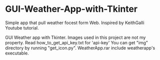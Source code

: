 # GUI-Weather-App-with-Tkinter
Simple app that pull weather focest form Web.
Inspired by KeithGalli Youtube tutorial.

GUI Weather app with Tkinter.
Images used in this project are not my property.
Read how_to_get_api_key.txt for 'api-key'
You can get "img" directory by running "get_icon.py".
WeatherApp.rar include weatherapp's executable.
